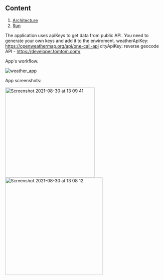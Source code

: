 ## Content

1. [Architecture](doc/arch.md)
1. [Run](doc/run.md)

The application uses apiKeys to get data from public API. You need to generate your own keys and add it to the enviroment.
weatherApiKey: https://openweathermap.org/api/one-call-api
cityApiKey: reverse geocode API - https://developer.tomtom.com/

App's workflow.

![weather_app](https://user-images.githubusercontent.com/55504117/131324820-d6de69ca-86fc-4d55-bb93-b82103b813b6.gif)

App screenshots:

<img width="287" alt="Screenshot 2021-08-30 at 13 09 41" src="https://user-images.githubusercontent.com/55504117/131324701-9852ec3d-1d24-4736-8f23-07bf7173a28d.png"> <img width="312" alt="Screenshot 2021-08-30 at 13 08 12" src="https://user-images.githubusercontent.com/55504117/131324744-d3636a30-b9ac-4ba1-9d7e-98dece827c95.png">

